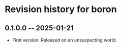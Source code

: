 # Revision history for boron

## 0.1.0.0 -- 2025-01-21

* First version. Released on an unsuspecting world.
